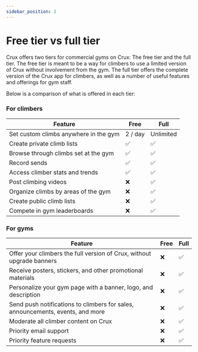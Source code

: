 ```yaml
---
sidebar_position: 2
---
```


# Free tier vs full tier

Crux offers two tiers for commercial gyms on Crux: The free tier and the full tier. The free tier is meant to be a way for climbers to use a limited version of Crux without involvement from the gym. The full tier offers the complete version of the Crux app for climbers, as well as a number of useful features and offerings for gym staff.

Below is a comparison of what is offered in each tier:

### For climbers

| Feature | Free | Full |
| --- | --- | --- |
| Set custom climbs anywhere in the gym | 2 / day | Unlimited |
| Create private climb lists | ✅ | ✅ |
| Browse through climbs set at the gym | ✅ | ✅ |
| Record sends | ✅ | ✅ |
| Access climber stats and trends | ✅ | ✅ |
| Post climbing videos | ❌ | ✅ |
| Organize climbs by areas of the gym | ❌ | ✅ |
| Create public climb lists | ❌ | ✅ |
| Compete in gym leaderboards | ❌ | ✅ |

### For gyms

| Feature | Free | Full |
| --- | --- | --- |
| Offer your climbers the full version of Crux, without upgrade banners | ❌ | ✅ |
| Receive posters, stickers, and other promotional materials | ❌ | ✅ |
| Personalize your gym page with a banner, logo, and description | ❌ | ✅ |
| Send push notifications to climbers for sales, announcements, events, and more | ❌ | ✅ |
| Moderate all climber content on Crux | ❌ | ✅ |
| Priority email support | ❌ | ✅ |
| Priority feature requests | ❌ | ✅ |
